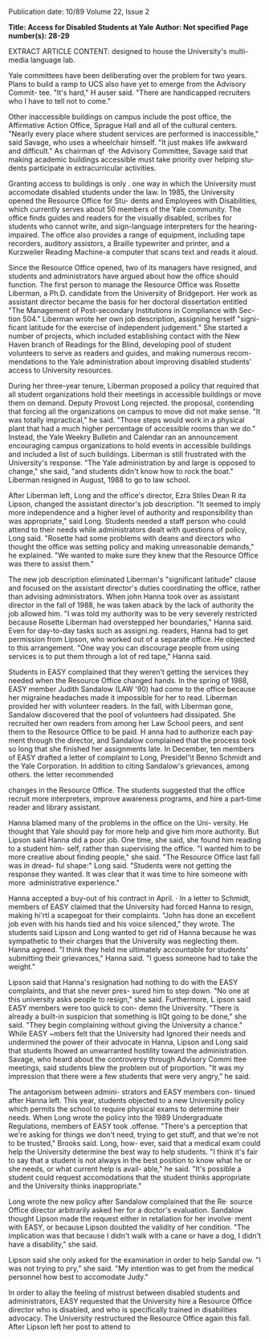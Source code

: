 Publication date: 10/89
Volume 22, Issue 2

**Title: Access for Disabled Students at Yale**
**Author: Not specified**
**Page number(s): 28-29**

EXTRACT ARTICLE CONTENT:
designed to house the University's 
multi-media language 
lab. 

Yale 
committees have been deliberating 
over the problem for two years. Plans 
to build a ramp to UCS also have yet 
to emerge from the Advisory Commit-
tee. "It's hard," H auser said. "There 
are handicapped recruiters who I have 
to tell not to come." 

Other inaccessible buildings on 
campus include the post office, the 
Affirmative Action Office, Sprague 
Hall and all of the cultural centers. 
"Nearly every place where student 
services are performed is inaccessible," 
said Savage, who uses a wheelchair 
himself. "It just makes life awkward 
and difficult." As chairman qf ·the 
Advisory Committee, Savage said that 
making academic buildings accessible 
must take priority over helping stu-
dents participate in extracurricular 
activities. 

Granting access to buildings is only 
. one way in which the University must 
accomodate disabled students under 
the law. In 1985, the University 
opened the Resource Office for Stu-
dents and Employees with Disabilities, 
which currently serves about 50 
members of the Yale community. The 
office finds guides and readers for the 
visually disabled, scribes for students 
who cannot write, and sign-language 
interpreters for the hearing-impaired. 
The office also provides a range of 
equipment, including tape recorders, 
auditory assistors, a Braille typewriter 
and printer, 
and 
a 
Kurzweiler 
Reading Machine-a computer that 
scans text and reads it aloud. 

Since the Resource Office opened, 
two of its managers have resigned, and 
students and administrators have 
argued about how the office should 
function. The first person to manage 
the Resource Office was Rosette 
Liberman, a Ph.D. candidate from the 
University of Bridgeport. Her work as 
assistant director became the basis for 
her doctoral dissertation entitled 
"The Management of Post-secondary 
Institutions in Compliance with Sec-
tion 504." Liberman wrote her own job 
description, assigning herself "signi-
ficant latitude for the exercise of 
independent judgement." She started a 
number of projects, which included 
establishing contact with the New 
Haven branch of Readings for the Blind, 
developing 
pool of student 
volunteers to serve as readers and 
guides, and making numerous recom-
mendations to the Yale administration 
about improving disabled students' 
access to University resources. 

During her three-year tenure, 
Liberman proposed a 
policy that 
required that all student organizations 
hold their meetings 
in accessible 
buildings or move them on demand. 
Deputy Provost Long rejected. the 
proposal, contending that forcing all 
the organizations on campus to move 
did not make sense. "It was totally 
impractical," he said. "Those steps 
would work in a physical plant that had 
a much higher percentage of accessible 
rooms than we do." Instead, the Yale 
Weekry Bulletin and Calendar ran an 
announcement encouraging campus 
organizations 
to 
hold events in 
accessible buildings and included a list 
of such buildings. Liberman is still 
frustrated with the University's 
response. "The Yale administration by 
and large is opposed to change," she 
said, "and students didn't know how to 
rock the boat." Liberman resigned in 
August, 1988 to go to law school. 

After Liberman left, Long and the 
office's director, Ezra Stiles Dean R ita 
Lipson, changed the assistant director's 
job description. "It seemed to imply 
more independence and a higher level 
of authority and responsibility than 
was appropriate," said Long. Students 
needed a staff person who could attend 
to their needs while administrators 
dealt with questions of policy, Long 
said. "Rosette had some problems with 
deans and directors who thought the 
office was setting policy and making 
unreasonable demands," he explained. 
"We wanted to make sure they knew 
that the Resource Office was there to 
assist them." 

The new job description eliminated 
Liberman's "significant latitude" clause 
and focused on the assistant director's 
duties coordinating the office, rather 
than advising administrators. When 
john Hanna took over as assistant 
director in the fall of 1988, he was 
taken aback by the lack of authority the 
job allowed him. "I was told my 
authority was to be very severely 
restricted because Rosette Liberman 
had 
overstepped her boundaries," 
Hanna said. Even for day-to-day tasks 
such as assigni.ng. readers, Hanna had 
to get permission from Lipson, who 
worked out of a separate office. He 
objected to this arrangement. "One 
way you can discourage people from 
using services is to put them through a 
lot of red tape," Hanna said. 

Students in EASY complained that 
they weren't getting the services they 
needed when the Resource Office 
changed hands. In the spring of 1988, 
EASY 
member Judith Sandalow 
(LAW '90) had come to the office 
because her migraine headaches made 
it 
impossible 
for 
her to 
read. 
Liberman provided her with volunteer 
readers. In the fall, with Liberman 
gone, Sandalow discovered that the 
pool of volunteers had dissipated. She 
recruited her own readers from among 
her Law School peers, and sent them 
to the Resource Office to be paid. 
H anna had to authorize each pay· 
ment through the director, and Sandalow 
complained that the process took so 
long that she finished her assignments 
late. In December, ten members of 
EASY drafted a letter of complaint to 
Long, Presidel'\t Benno Schmidt and 
the Yale Corporation. In addition to 
citing Sandalow's grievances, 
among 
others. 
the letter recommended 


changes in the Resource Office. The 
students suggested that the office 
recruit more interpreters, improve 
awareness programs, and hire a part-time 
reader and library assistant. 

Hanna blamed 
many of the 
problems in the office on the Uni-
versity. He thought that Yale should 
pay for more help and give him more 
authority. But Lipson said Hanna did 
a poor job. One time, she said, she 
found him reading to a student him-
self, rather than supervising the office. 
"I wanted him to be more creative 
about finding people," she said. "The 
Resource Office last fall was in dread-
ful shape:" Long said. "Students were 
not getting the response they wanted. 
It was clear that it was time to hire 
someone with more ·administrative 
experience." 

Hanna accepted a buy-out of his 
contract in April. · In a letter to 
Schmidt, members of EASY claimed 
that the University had forced Hanna 
to resign, making hi'rtl a scapegoat for 
their complaints. "John has done an 
excellent job even with his hands tied 
and his voice silenced," they wrote. 
The students said Lipson and Long 
wanted to get rid of Hanna because he 
was sympathetic to their charges that 
the University was neglecting them. 
Hanna agreed. "I think they held me 
ultimately accountable for students' 
submitting their grievances," Hanna 
said. "I guess someone had to take the 
weight." 

Lipson said that Hanna's resignation 
had nothing to do with the EASY 
complaints, and that she never pres-
sured him to step down. "No one at 
this university asks people to resign," 
she said. Furthermore, L ipson said 
EASY members were too quick to con-
demn the University. "There is already 
a built-in suspicion that something is 
llQt going to be done," she said. "They 
begin complaining without giving the 
University a chance." While EASY 
~mbers felt that the University had 
Ignored their needs and undermined 
the power of their advocate in Hanna, 
Lipson and Long said that students 
lhowed an unwarranted hostility 
toward the administration. Savage, 
who heard about the controversy 
through Advisory Commi ttee 
meetings, said students blew 
the 
problem out of proportion. "It was my 
impression that there were a few 
students that were very angry," he 
said. 

The antagonism between admini-
strators and EASY members con-
tinued after Hanna left. This year, 
students objected to a new University 
policy which permits the school to 
require physical exams to determine 
their needs. When Long wrote the 
policy into the 1989 Undergraduate 
Regulations, members of EASY took 
.offense. "There's a perception that 
we're asking for things we don't need, 
trying to get stuff, and that we're not to 
be trusted," Brooks said. Long, how-
ever, said that a medical exam could 
help the University determine the best 
way to help students. "I think it's fair to 
say that a student is not always in the 
best position to know what he or she 
needs, or what current help is avail-
able," he said. "It's possible a student 
could request accomodations that the 
student thinks appropriate and the 
University thinks inappropriate." 

Long wrote the new policy after 
Sandalow complained that the Re· 
source Office director arbitrarily asked 
her for a doctor's evaluation. Sandalow 
thought Lipson made the request 
either in retaliation for her involve· 
ment with EASY, or because Lipson 
doubted the validity of her condition. 
"The implication was that because I 
didn't walk with a cane or have a dog, I 
didn't have a disability," she said. 

Lipson said she only asked for the 
examination 
in order to 
help 
Sandal ow. "I was not trying to pry," 
she said. "My intention was to get from 
the medical personnel how best to 
accomodate Judy." 

In order to allay the feeling of 
mistrust between disabled students and 
administrators, EASY requested that 
the University hire a Resource Office 
director who is disabled, and who is 
specifically trained 
in disabilities 
advocacy. The University restructured 
the Resource Office again this fall. 
After Lipson left her post to attend to
